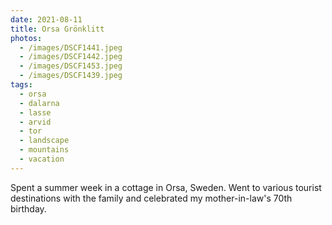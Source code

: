 ```yaml
---
date: 2021-08-11
title: Orsa Grönklitt
photos:
  - /images/DSCF1441.jpeg
  - /images/DSCF1442.jpeg
  - /images/DSCF1453.jpeg
  - /images/DSCF1439.jpeg
tags:
  - orsa
  - dalarna
  - lasse
  - arvid
  - tor
  - landscape
  - mountains
  - vacation
---
```


Spent a summer week in a cottage in Orsa, Sweden. Went to various tourist destinations with the family and celebrated my mother-in-law's 70th birthday.
